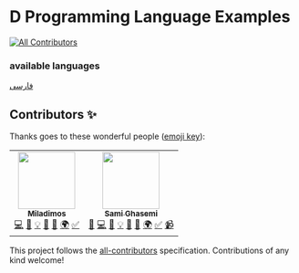 # D Programming Language Examples
<!-- ALL-CONTRIBUTORS-BADGE:START - Do not remove or modify this section -->
[![All Contributors](https://img.shields.io/badge/all_contributors-2-orange.svg?style=flat-square)](#contributors-)
<!-- ALL-CONTRIBUTORS-BADGE:END -->



### available languages

[فارسی](./README-fa.md)






## Contributors ✨

Thanks goes to these wonderful people ([emoji key](https://allcontributors.org/docs/en/emoji-key)):

<!-- ALL-CONTRIBUTORS-LIST:START - Do not remove or modify this section -->
<!-- prettier-ignore-start -->
<!-- markdownlint-disable -->
<table>
  <tr>
    <td align="center"><a href="https://github.com/miladimos"><img src="https://avatars.githubusercontent.com/u/31257147?v=4?s=100" width="100px;" alt=""/><br /><sub><b>Miladimos</b></sub></a><br /><a href="https://github.com/miladimos/dlang.ir/commits?author=miladimos" title="Code">💻</a> <a href="https://github.com/miladimos/dlang.ir/commits?author=miladimos" title="Documentation">📖</a> <a href="#example-miladimos" title="Examples">💡</a> <a href="#maintenance-miladimos" title="Maintenance">🚧</a> <a href="#projectManagement-miladimos" title="Project Management">📆</a> <a href="#translation-miladimos" title="Translation">🌍</a> <a href="#tutorial-miladimos" title="Tutorials">✅</a></td>
    <td align="center"><a href="https://github.com/sami2020pro"><img src="https://avatars.githubusercontent.com/u/64816951?v=4?s=100" width="100px;" alt=""/><br /><sub><b>Sami Ghasemi</b></sub></a><br /><a href="https://github.com/miladimos/dlang.ir/issues?q=author%3Asami2020pro" title="Bug reports">🐛</a> <a href="https://github.com/miladimos/dlang.ir/commits?author=sami2020pro" title="Code">💻</a> <a href="https://github.com/miladimos/dlang.ir/commits?author=sami2020pro" title="Documentation">📖</a> <a href="#example-sami2020pro" title="Examples">💡</a> <a href="#ideas-sami2020pro" title="Ideas, Planning, & Feedback">🤔</a> <a href="#maintenance-sami2020pro" title="Maintenance">🚧</a> <a href="#translation-sami2020pro" title="Translation">🌍</a> <a href="#tutorial-sami2020pro" title="Tutorials">✅</a> <a href="#video-sami2020pro" title="Videos">📹</a></td>
  </tr>
</table>

<!-- markdownlint-restore -->
<!-- prettier-ignore-end -->

<!-- ALL-CONTRIBUTORS-LIST:END -->

This project follows the [all-contributors](https://github.com/all-contributors/all-contributors) specification. Contributions of any kind welcome!